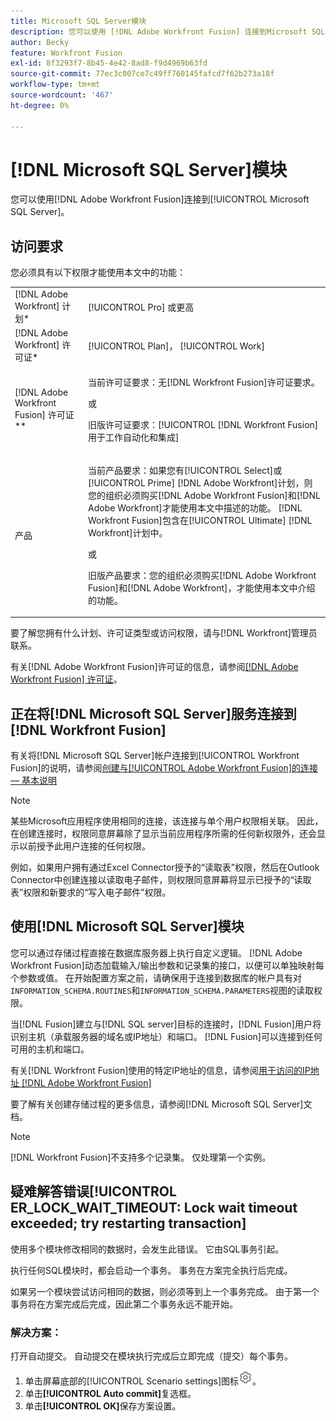```yaml
---
title: Microsoft SQL Server模块
description: 您可以使用 [!DNL Adobe Workfront Fusion] 连接到Microsoft SQL Server。
author: Becky
feature: Workfront Fusion
exl-id: 8f3293f7-8b45-4e42-8ad8-f9d4969b63fd
source-git-commit: 77ec3c007ce7c49ff760145fafcd7f62b273a18f
workflow-type: tm+mt
source-wordcount: '467'
ht-degree: 0%

---
```


# [!DNL Microsoft SQL Server]模块

您可以使用[!DNL Adobe Workfront Fusion]连接到[!UICONTROL Microsoft SQL Server]。

## 访问要求

您必须具有以下权限才能使用本文中的功能：

<table style="table-layout:auto"> 
 <col> 
 <col> 
 <tbody> 
  <tr> 
   <td role="rowheader">[!DNL Adobe Workfront] 计划*</td>
  <td> <p>[!UICONTROL Pro] 或更高</p> </td>
  </tr> 
  <tr data-mc-conditions=""> 
   <td role="rowheader">[!DNL Adobe Workfront] 许可证*</td>
   <td> <p>[!UICONTROL Plan]， [!UICONTROL Work]</p> </td> 
  </tr> 
  <tr> 
   <td role="rowheader">[!DNL Adobe Workfront Fusion] 许可证**</td> 
   <td>
   <p>当前许可证要求：无[!DNL Workfront Fusion]许可证要求。</p>
   <p>或</p>
   <p>旧版许可证要求：[!UICONTROL [!DNL Workfront Fusion]用于工作自动化和集成] </p>
   </td> 
  </tr> 
  <tr> 
   <td role="rowheader">产品</td> 
   <td>
   <p>当前产品要求：如果您有[!UICONTROL Select]或[!UICONTROL Prime] [!DNL Adobe Workfront]计划，则您的组织必须购买[!DNL Adobe Workfront Fusion]和[!DNL Adobe Workfront]才能使用本文中描述的功能。 [!DNL Workfront Fusion]包含在[!UICONTROL Ultimate] [!DNL Workfront]计划中。</p>
   <p>或</p>
   <p>旧版产品要求：您的组织必须购买[!DNL Adobe Workfront Fusion]和[!DNL Adobe Workfront]，才能使用本文中介绍的功能。</p>
   </td> 
  </tr> 
 </tbody> 
</table>

要了解您拥有什么计划、许可证类型或访问权限，请与[!DNL Workfront]管理员联系。

有关[!DNL Adobe Workfront Fusion]许可证的信息，请参阅[[!DNL Adobe Workfront Fusion] 许可证](/help/workfront-fusion/set-up-and-manage-workfront-fusion/licensing-operations-overview/license-automation-vs-integration.md)。



## 正在将[!DNL Microsoft SQL Server]服务连接到[!DNL Workfront Fusion]

有关将[!DNL Microsoft SQL Server]帐户连接到[!UICONTROL Workfront Fusion]的说明，请参阅[创建与[!UICONTROL Adobe Workfront Fusion]的连接 — 基本说明](/help/workfront-fusion/create-scenarios/connect-to-apps/connect-to-fusion-general.md)

>[!NOTE]
>
>某些Microsoft应用程序使用相同的连接，该连接与单个用户权限相关联。 因此，在创建连接时，权限同意屏幕除了显示当前应用程序所需的任何新权限外，还会显示以前授予此用户连接的任何权限。
>
>例如，如果用户拥有通过Excel Connector授予的“读取表”权限，然后在Outlook Connector中创建连接以读取电子邮件，则权限同意屏幕将显示已授予的“读取表”权限和新要求的“写入电子邮件”权限。

## 使用[!DNL Microsoft SQL Server]模块

您可以通过存储过程直接在数据库服务器上执行自定义逻辑。 [!DNL Adobe Workfront Fusion]动态加载输入/输出参数和记录集的接口，以便可以单独映射每个参数或值。 在开始配置方案之前，请确保用于连接到数据库的帐户具有对`INFORMATION_SCHEMA.ROUTINES`和`INFORMATION_SCHEMA.PARAMETERS`视图的读取权限。

当[!DNL Fusion]建立与[!DNL SQL server]目标的连接时，[!DNL Fusion]用户将识别主机（承载服务器的域名或IP地址）和端口。 [!DNL Fusion]可以连接到任何可用的主机和端口。

有关[!DNL Workfront Fusion]使用的特定IP地址的信息，请参阅[用于访问的IP地址 [!DNL Adobe Workfront Fusion]](/help/workfront-fusion/set-up-and-manage-workfront-fusion/set-up-and-manage-orgs-and-teams/set-up-orgs-teams-and-users/set-up-ip-addresses-for-fusion.md)

要了解有关创建存储过程的更多信息，请参阅[!DNL Microsoft SQL Server]文档。

>[!NOTE]
>
>[!DNL Workfront Fusion]不支持多个记录集。 仅处理第一个实例。

## 疑难解答错误[!UICONTROL ER_LOCK_WAIT_TIMEOUT: Lock wait timeout exceeded; try restarting transaction]

使用多个模块修改相同的数据时，会发生此错误。 它由SQL事务引起。

执行任何SQL模块时，都会启动一个事务。 事务在方案完全执行后完成。

如果另一个模块尝试访问相同的数据，则必须等到上一个事务完成。 由于第一个事务将在方案完成后完成，因此第二个事务永远不能开始。

### 解决方案：

打开自动提交。 自动提交在模块执行完成后立即完成（提交）每个事务。

1. 单击屏幕底部的[!UICONTROL Scenario settings]图标![](/help/workfront-fusion/references/apps-and-modules/assets/scenario-settings-icon.png)。
1. 单击&#x200B;**[!UICONTROL Auto commit]**&#x200B;复选框。
1. 单击&#x200B;**[!UICONTROL OK]**&#x200B;保存方案设置。

